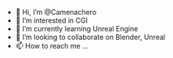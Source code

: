 - 👋 Hi, I’m @Camenachero
- 👀 I’m interested in CGI
- 🌱 I’m currently learning Unreal Engine
- 💞️ I’m looking to collaborate on Blender, Unreal
- 📫 How to reach me ...

<!---
Camenachero/Camenachero is a ✨ special ✨ repository because its `README.md` (this file) appears on your GitHub profile.
You can click the Preview link to take a look at your changes.
--->
